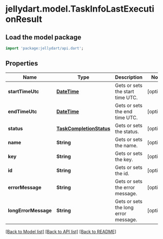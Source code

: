 # jellydart.model.TaskInfoLastExecutionResult

## Load the model package
```dart
import 'package:jellydart/api.dart';
```

## Properties
Name | Type | Description | Notes
------------ | ------------- | ------------- | -------------
**startTimeUtc** | [**DateTime**](DateTime.md) | Gets or sets the start time UTC. | [optional] 
**endTimeUtc** | [**DateTime**](DateTime.md) | Gets or sets the end time UTC. | [optional] 
**status** | [**TaskCompletionStatus**](TaskCompletionStatus.md) | Gets or sets the status. | [optional] 
**name** | **String** | Gets or sets the name. | [optional] 
**key** | **String** | Gets or sets the key. | [optional] 
**id** | **String** | Gets or sets the id. | [optional] 
**errorMessage** | **String** | Gets or sets the error message. | [optional] 
**longErrorMessage** | **String** | Gets or sets the long error message. | [optional] 

[[Back to Model list]](../README.md#documentation-for-models) [[Back to API list]](../README.md#documentation-for-api-endpoints) [[Back to README]](../README.md)


